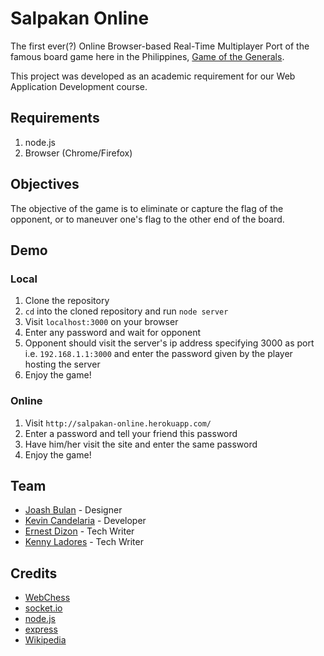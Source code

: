 # Salpakan Online
The first ever(?) Online Browser-based Real-Time Multiplayer Port of the famous board game here in the Philippines, [Game of the Generals](http://en.wikipedia.org/wiki/Game_of_the_Generals).

This project was developed as an academic requirement for our Web Application Development course.

## Requirements
1. node.js
1. Browser (Chrome/Firefox)

## Objectives
The objective of the game is to eliminate or capture the flag of the opponent, or to maneuver one's flag to the other end of the board.

## Demo
### Local
1. Clone the repository
1. `cd` into the cloned repository and run `node server`
1. Visit `localhost:3000` on your browser
1. Enter any password and wait for opponent
1. Opponent should visit the server's ip address specifying 3000 as port i.e. `192.168.1.1:3000` and enter the password given by the player hosting the server
1. Enjoy the game!

### Online
1. Visit `http://salpakan-online.herokuapp.com/`
1. Enter a password and tell your friend this password
1. Have him/her visit the site and enter the same password
1. Enjoy the game!

## Team
- [Joash Bulan](https://www.facebook.com/joeboolean) - Designer
- [Kevin Candelaria](https://github.com/octodoodle) - Developer
- [Ernest Dizon](https://www.facebook.com/ewheng) - Tech Writer
- [Kenny Ladores](https://www.facebook.com/wawadwe007) - Tech Writer

## Credits
- [WebChess](https://github.com/benjaminfisher/Web-Chess)
- [socket.io](https://github.com/LearnBoost/socket.io)
- [node.js](https://github.com/joyent/node)
- [express](https://github.com/visionmedia/express)
- [Wikipedia](http://en.wikipedia.org/wiki/Game_of_the_Generals)
